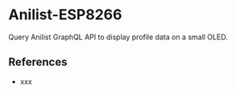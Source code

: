 # Anilist-ESP8266

Query Anilist GraphQL API to display profile data on a small OLED.





## References
* xxx